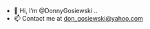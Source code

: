 - 👋 Hi, I’m @DonnyGosiewski
..
- 📫 Contact me at don_gosiewski@yahoo.com

<!---
DonnyGosiewski/DonnyGosiewski is a ✨ special ✨ repository because its `README.md` (this file) appears on your GitHub profile.
You can click the Preview link to take a look at your changes.
--->
